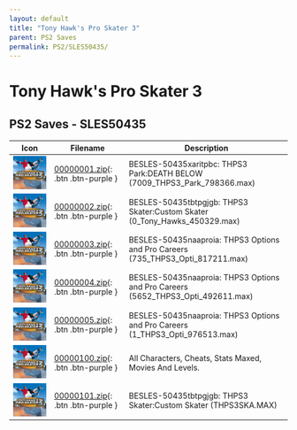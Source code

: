 ```yaml
---
layout: default
title: "Tony Hawk's Pro Skater 3"
parent: PS2 Saves
permalink: PS2/SLES50435/
---
```

# Tony Hawk's Pro Skater 3

## PS2 Saves - SLES50435

| Icon | Filename | Description |
|------|----------|-------------|
| ![Tony Hawk's Pro Skater 3](icon0.png) | [00000001.zip](00000001.zip){: .btn .btn-purple } | BESLES-50435xaritpbc: THPS3 Park:DEATH BELOW (7009_THPS3_Park_798366.max) |
| ![Tony Hawk's Pro Skater 3](icon0.png) | [00000002.zip](00000002.zip){: .btn .btn-purple } | BESLES-50435tbtpgjgb: THPS3 Skater:Custom Skater (0_Tony_Hawks_450329.max) |
| ![Tony Hawk's Pro Skater 3](icon0.png) | [00000003.zip](00000003.zip){: .btn .btn-purple } | BESLES-50435naaproia: THPS3 Options and Pro Careers (735_THPS3_Opti_817211.max) |
| ![Tony Hawk's Pro Skater 3](icon0.png) | [00000004.zip](00000004.zip){: .btn .btn-purple } | BESLES-50435naaproia: THPS3 Options and Pro Careers (5652_THPS3_Opti_492611.max) |
| ![Tony Hawk's Pro Skater 3](icon0.png) | [00000005.zip](00000005.zip){: .btn .btn-purple } | BESLES-50435naaproia: THPS3 Options and Pro Careers (1_THPS3_Opti_976513.max) |
| ![Tony Hawk's Pro Skater 3](icon0.png) | [00000100.zip](00000100.zip){: .btn .btn-purple } | All Characters, Cheats, Stats Maxed, Movies And Levels. |
| ![Tony Hawk's Pro Skater 3](icon0.png) | [00000101.zip](00000101.zip){: .btn .btn-purple } | BESLES-50435tbtpgjgb: THPS3 Skater:Custom Skater (THPS3SKA.MAX) |
